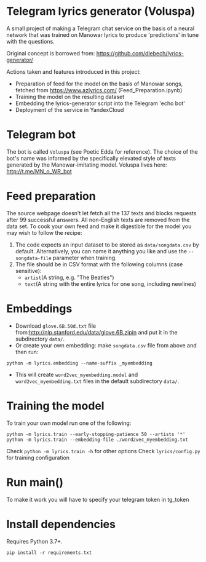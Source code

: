 # Telegram lyrics generator (Voluspa)
A small project of making a Telegram chat service on the basis of a neural network 
that was trained on Manowar lyrics to produce 'predictions' in tune with the questions.

Original concept is borrowed from: https://github.com/dlebech/lyrics-generator/

Actions taken and features introduced in this project:
 - Preparation of feed for the model on the basis of Manowar songs, fetched from https://www.azlyrics.com/ (Feed_Preparation.ipynb)
 - Training the model on the resulting dataset
 - Embedding the lyrics-generator script into the Telegram 'echo bot'
 - Deployment of the service in YandexCloud

# Telegram bot
The bot is called `Voluspa` (see Poetic Edda for reference).
The choice of the bot's name was informed by the specifically elevated style of texts generated by the Manowar-imitating model.
Voluspa lives here: http://t.me/MN_o_WR_bot

# Feed preparation
The source webpage doesn't let fetch all the 137 texts and blocks requests after 99 successful answers.
All non-English texts are removed from the data set.
To cook your own feed and make it digestible for the model you may wish to follow the recipe:
  1. The code expects an input dataset to be stored as `data/songdata.csv` by default. Alternatively, you can name it anything you like and use the `--songdata-file` parameter when training.
  2. The file should be in CSV format with the following columns (case sensitive):
     - `artist`(A string, e.g. "The Beatles")
     - `text`(A string with the entire lyrics for one song, including newlines)

# Embeddings
- Download `glove.6B.50d.txt` file from:http://nlp.stanford.edu/data/glove.6B.zipin and put it in the subdirectory `data/`.
- Or create your own embedding: make `songdata.csv` file from above and then run:
```shell
python -m lyrics.embedding --name-suffix _myembedding
```
- This will create `word2vec_myembedding.model` and `word2vec_myembedding.txt` files in the default subdirectory `data/`.

# Training the model
To train your own model run one of the following:
```shell
python -m lyrics.train --early-stopping-patience 50 --artists '*'
python -m lyrics.train --embedding-file ./word2vec_myembedding.txt
```
Check `python -m lyrics.train -h` for other options
Check `lyrics/config.py` for training configuration 

# Run main()
To make it work you will have to specify your telegram token in tg_token

# Install dependencies
Requires Python 3.7+.
```shell
pip install -r requirements.txt
```
